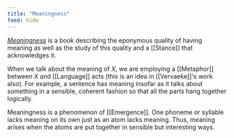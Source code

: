 ```yaml
---
title: "Meaningness"
feed: hide
---
```


_[Meaningness](https://meaningness.com/)_ is a book describing the eponymous quality of having meaning as well as the study of this quality and a [[Stance]] that acknowledges it. 

When we talk about the meaning of _X_, we are employing a [[Metaphor]] between _X_ and [[Language]] acts (this is an idea in [[Vervaeke]]'s work also). For example, a sentence has meaning insofar as it talks about something in a sensible, coherent fashion so that all the parts hang together logically. 

Meaningness is a phenomenon of [[Emergence]]. One phoneme or syllable lacks meaning on its own just as an atom lacks meaning. Thus, meaning arises when the atoms are put together in sensible but interesting ways. 